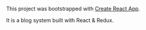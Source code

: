This project was bootstrapped with [Create React App](https://github.com/facebook/create-react-app).

It is a blog system built with React & Redux.